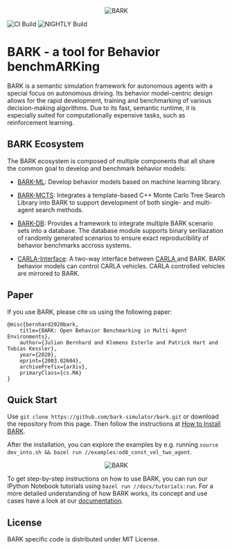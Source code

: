 <p align="center">
<img src="docs/source/bark_logo.jpg" alt="BARK" />
</p>

![CI Build](https://github.com/bark-simulator/bark/workflows/CI/badge.svg)
![NIGHTLY Build](https://github.com/bark-simulator/bark/workflows/NIGHTLY/badge.svg)

# BARK - a tool for **B**ehavior benchm**ARK**ing
BARK is a semantic simulation framework for autonomous agents with a special focus on autonomous driving.
Its behavior model-centric design allows for the rapid development, training and benchmarking of various decision-making algorithms.
Due to its fast, semantic runtime, it is especially suited for computationally expensive tasks, such as reinforcement learning.


## BARK Ecosystem
The BARK ecosystem is composed of multiple components that all share the common goal to develop and benchmark behavior models:

* [BARK-ML](https://github.com/bark-simulator/bark-ml/): Develop behavior models based on machine learning library.
* [BARK-MCTS](https://github.com/bark-simulator/planner-mcts): Integrates a template-based C++ Monte Carlo Tree Search Library into BARK to support development of both single- and multi-agent search methods.

* [BARK-DB](https://github.com/bark-simulator/bark-databasse/): Provides a framework to integrate multiple BARK scenario sets into a database. The database module supports binary seriliazation of randomly generated scenarios to ensure exact  reproducibility of behavior benchmarks accross systems. 
* [CARLA-Interface](https://github.com/bark-simulator/carla-interface): A two-way interface between [CARLA ](https://github.com/carla-simulator/carla) and BARK. BARK behavior models can control CARLA vehicles. CARLA controlled vehicles are mirrored to BARK.


## Paper
If you use BARK, please cite us using the following paper:

```
@misc{bernhard2020bark,
    title={BARK: Open Behavior Benchmarking in Multi-Agent Environments},
    author={Julian Bernhard and Klemens Esterle and Patrick Hart and Tobias Kessler},
    year={2020},
    eprint={2003.02604},
    archivePrefix={arXiv},
    primaryClass={cs.MA}
}
```


## Quick Start
Use `git clone https://github.com/bark-simulator/bark.git` or download the repository from this page.
Then follow the instructions at [How to Install BARK](https://github.com/bark-simulator/bark/blob/pip_package_merged_dirs/docs/source/installation.md).

After the installation, you can explore the examples by e.g. running `source dev_into.sh && bazel run //examples:od8_const_vel_two_agent`.

<p align="center">
<img src="docs/source/example_map.gif" alt="BARK" />
</p>

To get step-by-step instructions on how to use BARK, you can run our IPython Notebook tutorials using `bazel run //docs/tutorials:run`.
For a more detailed understanding of how BARK works, its concept and use cases have a look at our [documentation](https://bark-simulator.readthedocs.io/en/latest/about.html).


## License
BARK specific code is distributed under MIT License.

